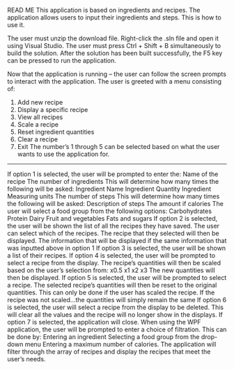 READ ME
This application is based on ingredients and recipes. The application allows users to input their ingredients and steps. This is how to use it.

The user must unzip the download file. Right-click the .sln file and open it using Visual Studio. The user must press Ctrl + Shift + B simultaneously to build the solution. After the solution has been built successfully, the F5 key can be pressed to run the application. 

Now that the application is running – the user can follow the screen prompts to interact with the application. The user is greeted with a menu consisting of: 
1. Add new recipe
2. Display a specific recipe
3. View all recipes
4. Scale a recipe
5. Reset ingredient quantities
6. Clear a recipe
7. Exit
The number’s 1 through 5 can be selected based on what the user wants to use the application for. 
_________________________________________________________________________________
If option 1 is selected, the user will be prompted to enter the:
Name of the recipe
The number of ingredients 
	This will determine how many times the following will be asked:
Ingredient Name
Ingredient Quantity
Ingredient Measuring units
The number of steps
	This will determine how many times the following will be asked:
		Description of steps
The amount if calories
The user will select a food group from the following options:
	Carbohydrates
	Protein
	Dairy
	Fruit and vegetables
	Fats and sugars
If option 2 is selected, the user will be shown the list of all the recipes they have saved. The user can select which of the recipes. The recipe that they selected will then be displayed. The information that will be displayed if the same information that was inputted above in option 1
If option 3 is selected, the user will be shown a list of their recipes. 
If option 4 is selected, the user will be prompted to select a recipe from the display. The recipe’s quantities will then be scaled based on the user’s selection from:
x0.5
x1
x2
x3
The new quantities will then be displayed.
If option 5 is selected, the user will be prompted to select a recipe. The selected recipe’s quantities will then be reset to the original quantities. This can only be done if the user has scaled the recipe. If the recipe was not scaled…the quantities will simply remain the same
If option 6 is selected, the user will select a recipe from the display to be deleted. This will clear all the values and the recipe will no longer show in the displays. 
If option 7 is selected, the application will close.
When using the WPF application, the user will be prompted to enter a choice of filtration. 
This can be done by:
Entering an ingredient
Selecting a food group from the drop-down menu
Entering a maximum number of calories. 
The application will filter through the array of recipes and display the recipes that meet the user’s needs. 

